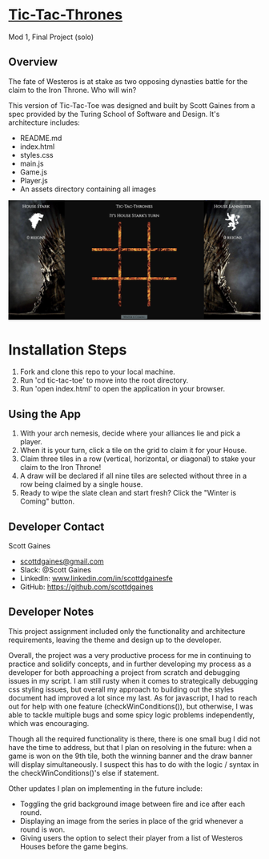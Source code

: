 # [Tic-Tac-Thrones](https://scottdgaines.github.io/tic-tac-thrones/)
Mod 1, Final Project (solo)

## Overview

The fate of Westeros is at stake as two opposing dynasties battle for the claim to the Iron Throne. Who will win?

This version of Tic-Tac-Toe was designed and built by Scott Gaines from a spec provided by the Turing School of Software and Design. It's architecture includes:
* README.md
* index.html
* styles.css
* main.js
* Game.js
* Player.js
* An assets directory containing all images

![Preview Image](assets/tic-tac-thrones-screenshot.png)

# Installation Steps

1. Fork and clone this repo to your local machine.
2. Run 'cd tic-tac-toe' to move into the root directory.
3. Run 'open index.html' to open the application in your browser.

## Using the App

1. With your arch nemesis, decide where your alliances lie and pick a player.
2. When it is your turn, click a tile on the grid to claim it for your House.
3. Claim three tiles in a row (vertical, horizontal, or diagonal) to stake your claim to the Iron Throne!
4. A draw will be declared if all nine tiles are selected without three in a row being claimed by a single house.
5. Ready to wipe the slate clean and start fresh? Click the "Winter is Coming" button.

## Developer Contact
Scott Gaines
+ scottdgaines@gmail.com
+ Slack: @Scott Gaines
+ LinkedIn: www.linkedin.com/in/scottdgainesfe
+ GitHub: https://github.com/scottdgaines

## Developer Notes

This project assignment included only the functionality and architecture requirements, leaving the theme and design up to the developer.

Overall, the project was a very productive process for me in continuing to practice and solidify concepts, and in further developing my process as a developer for both approaching a project from scratch and debugging issues in my script. I am still rusty when it comes to strategically debugging css styling issues, but overall my approach to building out the styles document had improved a lot since my last. As for javascript, I had to reach out for help with one feature (checkWinConditions()), but otherwise, I was able to tackle multiple bugs and some spicy logic problems independently, which was encouraging.

Though all the required functionality is there, there is one small bug I did not have the time to address, but that I plan on resolving in the future: when a game is won on the 9th tile, both the winning banner and the draw banner will display simultaneously. I suspect this has to do with the logic / syntax in the checkWinConditions()'s else if statement.

Other updates I plan on implementing in the future include:
  * Toggling the grid background image between fire and ice after each round.
  * Displaying an image from the series in place of the grid whenever a round is won.
  * Giving users the option to select their player from a list of Westeros Houses before the game begins.
